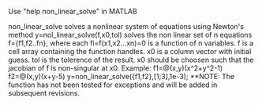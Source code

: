 Use "help non_linear_solve" in MATLAB

non_linear_solve solves a nonlinear system of  equations using
  Newton's method
  y=nol_linear_solve(f,x0,tol) solves the non linear set of n equations
  f={f1,f2..fn}, where each fi=f(x1,x2...xn)=0 is a function of n
  variables. f is a cell array containing the function handles. x0 is a
  column vector with initial guess. tol is the tolerence of the result.
  x0 should be choosen such that the jacobian of f is non-singular at
  x0. 
 Example:
    f1=@(x,y)(x^2+y^2-1)
    f2=@(x,y)(x+y-5)
    y=non_linear_solve({f1,f2},[1;3],1e-3);
 **NOTE: The function has not been tested for exceptions and will be
 added in subsequent revisions.
